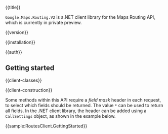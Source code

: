 {{title}}

`Google.Maps.Routing.V2` is a.NET client library for the Maps
Routing API, which is currently in private preview.

{{version}}

{{installation}}

{{auth}}

## Getting started

{{client-classes}}

{{client-construction}}

Some methods within this API require a *field mask* header in each
request, to select which fields should be returned. The value `*`
can be used to return all fields. In the .NET client library, the
header can be added using a `CallSettings` object, as shown in the
example below.

{{sample:RoutesClient.GettingStarted}}
